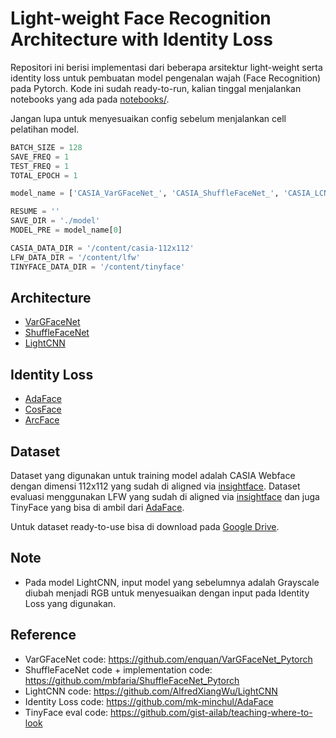# Light-weight Face Recognition Architecture with Identity Loss
Repositori ini berisi implementasi dari beberapa arsitektur light-weight serta identity loss untuk pembuatan model pengenalan wajah (Face Recognition) pada Pytorch. Kode ini sudah ready-to-run, kalian tinggal menjalankan notebooks yang ada pada [notebooks/](https://github.com/daffatm/Light-weight-FR-with-Identity-Loss/tree/main/notebook). 

Jangan lupa untuk menyesuaikan config sebelum menjalankan cell pelatihan model.

```python
BATCH_SIZE = 128
SAVE_FREQ = 1
TEST_FREQ = 1
TOTAL_EPOCH = 1

model_name = ['CASIA_VarGFaceNet_', 'CASIA_ShuffleFaceNet_', 'CASIA_LCNN4_', 'CASIA_LCNN9_', 'CASIA_LCNN29_']

RESUME = ''
SAVE_DIR = './model'
MODEL_PRE = model_name[0]

CASIA_DATA_DIR = '/content/casia-112x112'
LFW_DATA_DIR = '/content/lfw'
TINYFACE_DATA_DIR = '/content/tinyface'
```

## Architecture
- [VarGFaceNet](https://arxiv.org/abs/1910.04985) 
- [ShuffleFaceNet](http://openaccess.thecvf.com/content_ICCVW_2019/papers/LSR/Martindez-Diaz_ShuffleFaceNet_A_Lightweight_Face_Architecture_for_Efficient_and_Highly-Accurate_Face_ICCVW_2019_paper.pdf) 
- [LightCNN](https://arxiv.org/abs/1511.02683)

## Identity Loss
- [AdaFace](https://arxiv.org/abs/2204.00964)
- [CosFace](https://arxiv.org/abs/1801.09414)
- [ArcFace](https://arxiv.org/abs/1801.07698)

## Dataset
Dataset yang digunakan untuk training model adalah CASIA Webface dengan dimensi 112x112 yang sudah di aligned via [insightface](https://github.com/deepinsight/insightface/tree/master/recognition/_datasets_). Dataset evaluasi menggunakan LFW yang sudah di aligned via [insightface](https://github.com/deepinsight/insightface/tree/master/recognition/_datasets_) dan juga TinyFace yang bisa di ambil dari [AdaFace](https://github.com/mk-minchul/AdaFace/tree/master/validation_lq).

Untuk dataset ready-to-use bisa di download pada [Google Drive](https://drive.google.com/drive/folders/1agTMZsxGsPEXFOVUvQlc5QC0yqnP9c0j?usp=sharing).

## Note
- Pada model LightCNN, input model yang sebelumnya adalah Grayscale diubah menjadi RGB untuk menyesuaikan dengan input pada Identity Loss yang digunakan.

## Reference
- VarGFaceNet code: https://github.com/enquan/VarGFaceNet_Pytorch
- ShuffleFaceNet code + implementation code: https://github.com/mbfaria/ShuffleFaceNet_Pytorch
- LightCNN code: https://github.com/AlfredXiangWu/LightCNN
- Identity Loss code: https://github.com/mk-minchul/AdaFace
- TinyFace eval code: https://github.com/gist-ailab/teaching-where-to-look